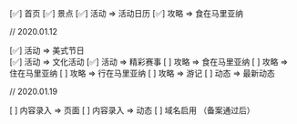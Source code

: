 [✅] 首页
[✅] 景点
[✅] 活动 => 活动日历
[✅] 攻略 => 食在马里亚纳

// 2020.01.12

[✅] 活动 => 美式节日      
[✅] 活动 => 文化活动
[✅] 活动 => 精彩赛事
[ ] 攻略 => 食在马里亚纳
[ ] 攻略 => 住在马里亚纳
[ ] 攻略 => 行在马里亚纳
[ ] 攻略 => 游记
[ ] 动态 => 最新动态

// 2020.01.19

[ ] 内容录入 => 页面
[ ] 内容录入 => 动态
[ ] 域名启用 （备案通过后）